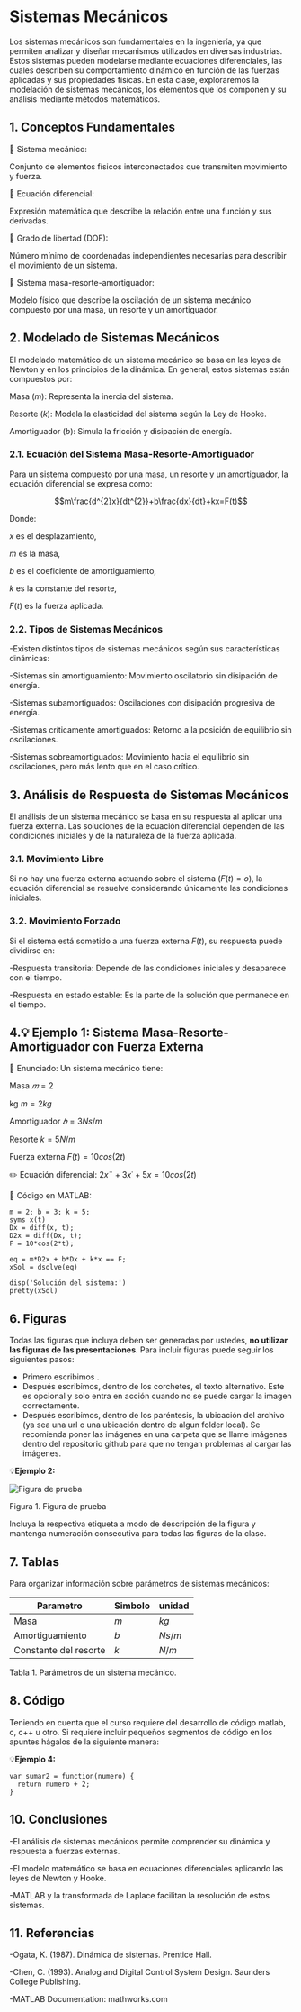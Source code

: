 # Sistemas Mecánicos
Los sistemas mecánicos son fundamentales en la ingeniería, ya que permiten analizar y diseñar mecanismos utilizados en diversas industrias. Estos sistemas pueden modelarse mediante ecuaciones diferenciales, las cuales describen su comportamiento dinámico en función de las fuerzas aplicadas y sus propiedades físicas. En esta clase, exploraremos la modelación de sistemas mecánicos, los elementos que los componen y su análisis mediante métodos matemáticos.
## 1.  Conceptos Fundamentales
🔑 Sistema mecánico:

Conjunto de elementos físicos interconectados que transmiten movimiento y fuerza.

🔑 Ecuación diferencial:

Expresión matemática que describe la relación entre una función y sus derivadas.

🔑 Grado de libertad (DOF):

Número mínimo de coordenadas independientes necesarias para describir el movimiento de un sistema.

🔑 Sistema masa-resorte-amortiguador:

Modelo físico que describe la oscilación de un sistema mecánico compuesto por una masa, un resorte y un amortiguador.

## 2. Modelado de Sistemas Mecánicos
El modelado matemático de un sistema mecánico se basa en las leyes de Newton y en los principios de la dinámica. En general, estos sistemas están compuestos por:

Masa $(m)$: Representa la inercia del sistema.

Resorte $(k)$: Modela la elasticidad del sistema según la Ley de Hooke.

Amortiguador $(b)$: Simula la fricción y disipación de energía.

### 2.1. Ecuación del Sistema Masa-Resorte-Amortiguador

Para un sistema compuesto por una masa, un resorte y un amortiguador, la ecuación diferencial se expresa como:

$$m\frac{d^{2}x}{dt^{2}}+b\frac{dx}{dt}+kx=F(t)$$

Donde:

$x$ es el desplazamiento,

$m$ es la masa,

$b$ es el coeficiente de amortiguamiento,

$k$ es la constante del resorte,

$F(t)$ es la fuerza aplicada.

### 2.2. Tipos de Sistemas Mecánicos

-Existen distintos tipos de sistemas mecánicos según sus características dinámicas:

-Sistemas sin amortiguamiento: Movimiento oscilatorio sin disipación de energía.

-Sistemas subamortiguados: Oscilaciones con disipación progresiva de energía.

-Sistemas críticamente amortiguados: Retorno a la posición de equilibrio sin oscilaciones.

-Sistemas sobreamortiguados: Movimiento hacia el equilibrio sin oscilaciones, pero más lento que en el caso crítico.

## 3. Análisis de Respuesta de Sistemas Mecánicos
El análisis de un sistema mecánico se basa en su respuesta al aplicar una fuerza externa. Las soluciones de la ecuación diferencial dependen de las condiciones iniciales y de la naturaleza de la fuerza aplicada.
### 3.1. Movimiento Libre
Si no hay una fuerza externa actuando sobre el sistema $(F(t)=o)$, la ecuación diferencial se resuelve considerando únicamente las condiciones iniciales.
### 3.2. Movimiento Forzado
Si el sistema está sometido a una fuerza externa $F(t)$, su respuesta puede dividirse en:

-Respuesta transitoria: Depende de las condiciones iniciales y desaparece con el tiempo.

-Respuesta en estado estable: Es la parte de la solución que permanece en el tiempo.

## 4.💡 Ejemplo 1: Sistema Masa-Resorte-Amortiguador con Fuerza Externa
📌 Enunciado:
Un sistema mecánico tiene:

Masa $𝑚=2$

kg $m=2kg$

Amortiguador $𝑏=3Ns/m$

Resorte $k=5N/m$

Fuerza externa $F(t)=10cos(2t)$

✏️ Ecuación diferencial: $2x¨+3x˙+5x=10cos(2t)$

🧮 Código en MATLAB:

```
m = 2; b = 3; k = 5;
syms x(t)
Dx = diff(x, t);
D2x = diff(Dx, t);
F = 10*cos(2*t);

eq = m*D2x + b*Dx + k*x == F;
xSol = dsolve(eq)

disp('Solución del sistema:')
pretty(xSol)
```
## 6. Figuras
Todas las figuras que incluya deben ser generadas por ustedes, **no utilizar las figuras de las presentaciones**. Para incluir figuras puede seguir los siguientes pasos:
* Primero escribimos ![]().
* Después escribimos, dentro de los corchetes, el texto alternativo. Este es opcional y solo entra en acción cuando no se puede cargar la imagen correctamente.
* Después escribimos, dentro de los paréntesis, la ubicación del archivo (ya sea una url o una ubicación dentro de algun folder local). Se recomienda poner las imágenes en una carpeta que se llame imágenes dentro del repositorio github para que no tengan problemas al cargar las imágenes.

💡**Ejemplo 2:**

![Figura de prueba](images/plantilla/Captura2.PNG)

Figura 1. Figura de prueba

Incluya la respectiva etiqueta a modo de descripción de la figura y mantenga numeración consecutiva para todas las figuras de la clase.

## 7. Tablas
Para organizar información sobre parámetros de sistemas mecánicos:
 

|     **Parametro**     | **Simbolo** | **unidad** |
|-----------------------|-------------|------------|
|          Masa         |     $m$     |    $kg$    |
|    Amortiguamiento    |     $b$     |   $Ns/m$   |
|Constante del resorte  |     $k$     |   $N/m$    |

Tabla 1. Parámetros de un sistema mecánico.



## 8. Código
Teniendo en cuenta que el curso requiere del desarrollo de código matlab, c, c++ u otro. Si requiere incluir pequeños segmentos de código en los apuntes hágalos de la siguiente manera:

💡**Ejemplo 4:**
```
var sumar2 = function(numero) {
  return numero + 2;
}
```

## 10. Conclusiones

-El análisis de sistemas mecánicos permite comprender su dinámica y respuesta a fuerzas externas.

-El modelo matemático se basa en ecuaciones diferenciales aplicando las leyes de Newton y Hooke.

-MATLAB y la transformada de Laplace facilitan la resolución de estos sistemas.

## 11. Referencias

-Ogata, K. (1987). Dinámica de sistemas. Prentice Hall.

-Chen, C. (1993). Analog and Digital Control System Design. Saunders College Publishing.

-MATLAB Documentation: mathworks.com
